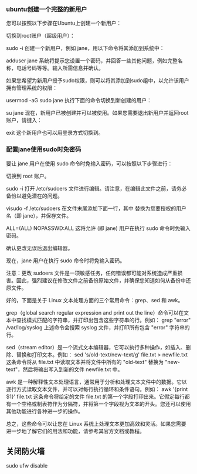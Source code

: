 ### ubuntu创建一个完整的新用户
您可以按照以下步骤在Ubuntu上创建一个新用户：

切换到root账户（超级用户）：

sudo -i
创建一个新用户，例如 jane，用以下命令将其添加到系统中：

adduser jane
系统将提示您设置一个密码，并回答一些其他问题，例如完整名称，电话号码等等。输入所需信息并确认。

如果您希望为新用户授予sudo权限，则可以将其添加到sudo组中，以允许该用户拥有管理系统的权限：

usermod -aG sudo jane
执行下面的命令切换到新创建的用户：

su jane
现在，新用户已被创建并可以被使用。如果您需要退出新用户并返回root账户，请键入：

exit
这个新用户也可以用登录方式切换到。

### 配置jane使用sudo时免密码
要让 jane 用户在使用 sudo 命令时免输入密码，可以按照以下步骤进行：

切换到 root 账户。

sudo -i
打开 /etc/sudoers 文件进行编辑。请注意，在编辑此文件之前，请务必备份以避免潜在的问题。

visudo -f /etc/sudoers
在文件末尾添加下面一行，其中 <username> 替换为您要授权的用户名（即 jane），并保存文件。

<username> ALL=(ALL) NOPASSWD:ALL
这将允许 <username> (即 jane) 用户在执行 sudo 命令时免输入密码。

确认更改无误后退出编辑器。

现在，jane 用户在执行 sudo 命令时将免输入密码。

注意：更改 sudoers 文件是一项敏感任务，任何错误都可能对系统造成严重损害。因此，强烈建议在修改文件之前备份原始文件，并确保您知道如何从备份中还原文件。


好的，下面是关于 Linux 文本处理方面的三个常用命令：grep、sed 和 awk。

grep（global search regular expression and print out the line）命令可以在文本中查找模式匹配的字符串，并打印出包含这些字符串的行。例如：
grep "error" /var/log/syslog
上述命令会搜索 syslog 文件，并打印所有包含 "error" 字符串的行。

sed（stream editor）是一个流式文本编辑器，它可以执行多种操作，如插入、删除、替换和打印文本。例如：
sed 's/old-text/new-text/g' file.txt > newfile.txt
这条命令将从 file.txt 中读取文本并将文件中所有的 "old-text" 替换为 "new-text"，然后将输出写入到新的文件 newfile.txt 中。

awk 是一种解释性文本处理语言，通常用于分析和处理文本文件中的数据。它以逐行方式读取文本文件，并可以对每行执行循环和条件语句。例如：
awk '{print $1}' file.txt
这条命令将给定的文件 file.txt 的第一个字段打印出来。它假定每行都有一个空格或制表符作为分隔符，并将第一个字段视为文本的开头。您还可以使用其他功能进行各种进一步的操作。

总之，这些命令可以让您在 Linux 系统上处理文本更加高效和灵活。如果您需要进一步地了解它们的用法和功能，请参考其官方文档或教程。


## 关闭防火墙
sudo ufw disable
